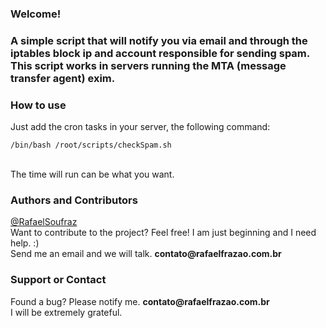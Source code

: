<h3>Welcome!<h3>
<p>A simple script that will notify you via email and through the iptables block ip and account responsible for sending spam. This script works in servers running the MTA (message transfer agent) exim.</p>

<h3>How to use</h3>
<p>Just add the cron tasks in your server, the following command: <pre><code>/bin/bash /root/scripts/checkSpam.sh</code></pre><br>
The time will run can be what you want.</p>

<h3>Authors and Contributors</h3>
<p><a href="http://lmgtfy.com/?q=Rafael+Soufraz" target="blank">@RafaelSoufraz</a>
<br>Want to contribute to the project? Feel free! I am just beginning and I need help. :)<br>  
Send me an email and we will talk. <strong>contato@rafaelfrazao.com.br</strong></p>

<h3>Support or Contact</h3>
<p>Found a bug? Please notify me. <strong>contato@rafaelfrazao.com.br</strong>
<br>I will be extremely grateful.</p>
